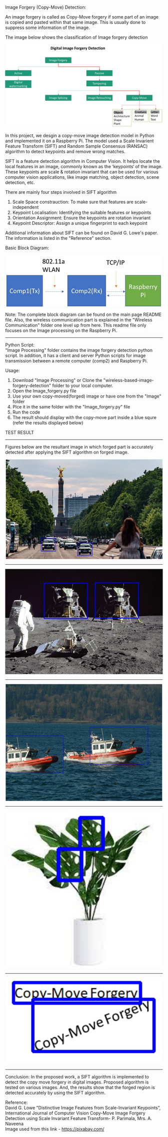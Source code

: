 Image Forgery (Copy-Move) Detection:

An image forgery is called as Copy-Move forgery if some part of an image is copied and pasted within that same image. This is usually done to suppress some 
information of the image. 

The image below shows the classification of Image forgery detection

![alt text](/Images/copy_move.jpg)

In this project, we desgin a copy-move image detection model in Python and implemented it on a Raspberry Pi. The model used a Scale Invarient Feature Transform (SIFT)
and Random Sample Consensus (RANSAC) algorithm to detect keypoints and remove wrong matches.

SIFT is a feature detection algorithm in Computer Vision. It helps locate the local features in an image, commonly known as the ‘keypoints‘ of the image. 
These keypoints are scale & rotation invariant that can be used for various computer vision applications, like image matching, object detection, scene detection, etc.

There are mainly four steps involved in SIFT algorithm

1. Scale Space constrauction: To make sure that features are scale-independent
2. Keypoint Localisation: Identifying the suitable features or keypoints
3. Orientation Assignment: Ensure the keypoints are rotation invariant
4. Keypoint Descriptor: Assign a unique fingerprint to each keypoint

Additional information about SIFT can be found on David G. Lowe's paper. The information is listed in the "Reference" section.

Basic Block Diagram:                                                                                                                                                  

![alt text](/Images/blocks.jpg)

Note: The complete block diagram can be found on the main page README file. Also, the wireless communication part is explained in
the "Wireless Communication" folder one level up from here. This readme file only focuses on the Image processing on the Raspberry Pi. 

************************************
Python Script:                                                                                                                                                     
"Image Processing" folder contains the image forgery detection python script. In addition, it has a client and server Python scripts for image transmission between
a remote computer (comp2) and Raspberry Pi. 



Usage: 
1. Download "Image Processing" or Clone the "wireless-based-image-forgery-detection" folder to your local computer.
2. Open the Image_forgery.py file
3. Use your own copy-moved(forged) image or have one from the "Image" folder
4. Plce it in the same folder with the "Image_forgery.py" file 
5. Run the code
6. The result should display with the copy-move part inside a blue squre (refer the results displayed below)




TEST RESULT
************************************
Figures below are the resultant image in which forged part is accurately detected after applying the SIFT algorithm on forged image.


![alt text](/Images/Test1.jpg)
************************************
![alt text](/Images/Test2.jpg)
************************************
![alt text](/Images/Test3.jpg)
************************************
![alt text](/Images/Test4.jpg)
************************************
![alt text](/Images/Test5.jpg)
************************************

Conclusion: 
In the proposed work, a SIFT algorithm is implemented to detect the copy move forgery in digital images. Proposed algorithm is tested on various images. And, the results show that the forged region is detected accurately by using the SIFT algorithm. 

Reference:                         
David G. Lowe "Distinctive Image Features from Scale-Invariant Keypoints”, International Journal of Computer Vision
Copy-Move Image Forgery Detection using Scale Invariant Feature Transform-  P. Parimala, Mrs. A. Naveena                                                               
Image used from this link - https://pixabay.com/
